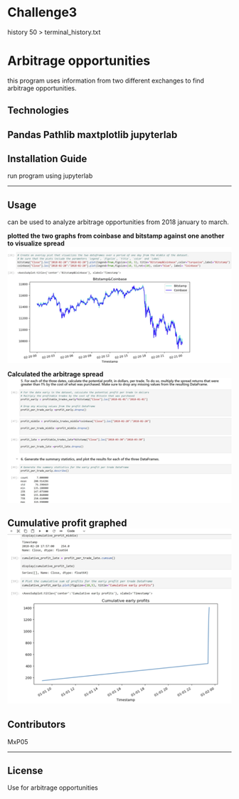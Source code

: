 # Challenge3
history 50 > terminal_history.txt
# Arbitrage opportunities
this program uses information from two different exchanges to find arbitrage opportunities.

## Technologies

Pandas
Pathlib
maxtplotlib
jupyterlab
---

## Installation Guide
run program using jupyterlab

---

## Usage
can be used to analyze arbitrage opportunities from 2018 january to march.

**plotted the two graphs from coinbase and bitstamp against one another to visualize spread**
![Spread visualization](https://github.com/MxP05/Challenge3/blob/main/Starter_Code/step3.jpg?raw=true)

**Calculated the arbitrage spread**
![graphed spread](https://github.com/MxP05/Challenge3/blob/main/Starter_Code/step4.jpg?raw=true)

**Cumulative profit graphed**
![Cumulative profit graphed](https://github.com/MxP05/Challenge3/blob/main/Starter_Code/step5.jpg?raw=true)
---

## Contributors

MxP05

---

## License
Use for arbitrage opportunities